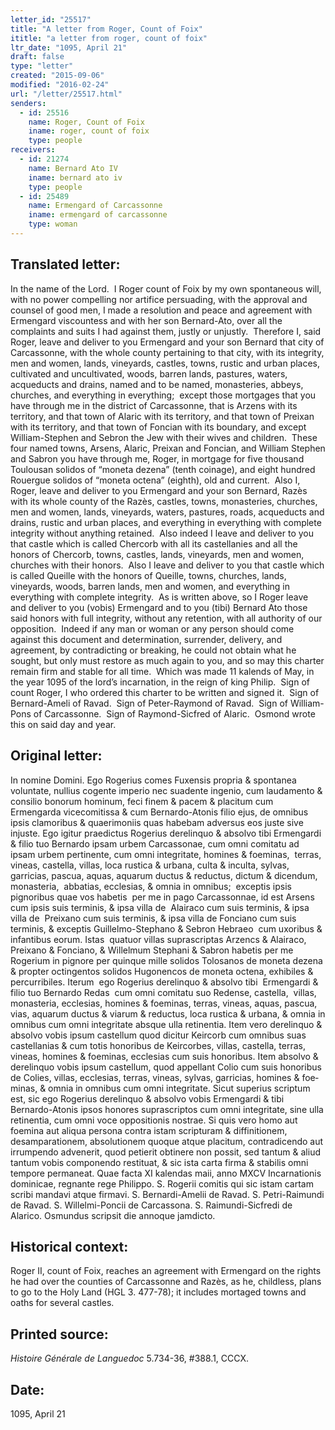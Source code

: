 ```yaml
---
letter_id: "25517"
title: "A letter from Roger, Count of Foix"
ititle: "a letter from roger, count of foix"
ltr_date: "1095, April 21"
draft: false
type: "letter"
created: "2015-09-06"
modified: "2016-02-24"
url: "/letter/25517.html"
senders:
  - id: 25516
    name: Roger, Count of Foix
    iname: roger, count of foix
    type: people
receivers:
  - id: 21274
    name: Bernard Ato IV
    iname: bernard ato iv
    type: people
  - id: 25489
    name: Ermengard of Carcassonne
    iname: ermengard of carcassonne
    type: woman
---
```

<h2> Translated letter:</h2><p>In the name of the Lord.&nbsp; I Roger count of Foix by my own spontaneous will, with no power compelling nor artifice persuading, with the approval and counsel of good men, I made a resolution and peace and agreement with Ermengard viscountess and with her son Bernard-Ato, over all the complaints and suits I had against them, justly or unjustly.&nbsp; Therefore I, said Roger, leave and deliver to you Ermengard and your son Bernard that city of Carcassonne, with the whole county pertaining to that city, with its integrity, men and women, lands, vineyards, castles, towns, rustic and urban places, cultivated and uncultivated, woods, barren lands, pastures, waters, acqueducts and drains, named and to be named, monasteries, abbeys, churches, and everything in everything;&nbsp; except those mortgages that you have through me in the district of Carcassonne, that is Arzens with its territory, and that town of Alaric with its territory, and that town of Preixan with its territory, and that town of Foncian with its boundary, and except William-Stephen and Sebron the Jew with their wives and children.&nbsp; These four named towns, Arsens, Alaric, Preixan and Foncian, and William Stephen and Sabron you have through me, Roger, in mortgage for five thousand Toulousan solidos of “moneta dezena” (tenth coinage), and eight hundred Rouergue solidos of “moneta octena” (eighth), old and current.&nbsp; Also I, Roger, leave and deliver to you Ermengard and your son Bernard, Razès with its whole county of the Razès, castles, towns, monasteries, churches, men and women, lands, vineyards, waters, pastures, roads, acqueducts and drains, rustic and urban places, and everything in everything with complete integrity without anything retained.&nbsp; Also indeed I leave and deliver to you that castle which is called Chercorb with all its castellanies and all the honors of Chercorb, towns, castles, lands, vineyards, men and women, churches with their honors.&nbsp; Also I leave and deliver to you that castle which is called Queille with the honors of Queille, towns, churches, lands, vineyards, woods, barren lands, men and women, and everything in everything with complete integrity.&nbsp; As is written above, so I Roger leave and deliver to you (vobis) Ermengard and to you (tibi) Bernard Ato those said honors with full integrity, without any retention, with all authority of our opposition.&nbsp; Indeed if any man or woman or any person should come against this document and determination, surrender, delivery, and agreement, by contradicting or breaking, he could not obtain what he sought, but only must restore as much again to you, and so may this charter remain firm and stable for all time.&nbsp; Which was made 11 kalends of May, in the year 1095 of the lord’s incarnation, in the reign of king Philip.&nbsp; Sign of count Roger, I who ordered this charter to be written and signed it.&nbsp; Sign of Bernard-Ameli of Ravad.&nbsp; Sign of Peter-Raymond of Ravad.&nbsp; Sign of William-Pons of Carcassonne.&nbsp; Sign of Raymond-Sicfred of Alaric.&nbsp; Osmond wrote this on said day and year.</p><h2 class="mt-4"> Original letter:</h2><p>In nomine Domini. Ego Rogerius comes Fuxensis propria &amp; spontanea voluntate, nullius cogente imperio nec suadente ingenio, cum laudamento &amp; consilio bonorum hominum, feci finem &amp; pacem &amp; placitum cum Ermengarda vicecomitissa &amp; cum Bernardo-Atonis filio ejus, de omni­bus ipsis clamoribus &amp; quaerimoniis quas habebam adversus eos juste sive injuste. Ego igitur praedictus Rogerius derelinquo &amp; absolvo tibi Ermengardi &amp; filio tuo Bernardo ipsam urbem Carcassonae, cum omni comitatu ad ipsam urbem pertinente, cum omni integritate, homines &amp; foeminas,&nbsp; terras, vineas, castella, villas, loca rustica &amp; urbana, culta &amp; inculta, sylvas, garricias, pascua, aquas, aquarum ductus &amp; reductus, dictum &amp; dicendum, monasteria,&nbsp; abbatias, ecclesias, &amp; omnia in omnibus;&nbsp; exceptis ipsis pignoribus quae vos habetis&nbsp; per me in pago Carcassonnae, id est Arsens&nbsp; cum ipsis suis terminis, &amp; ipsa villa de&nbsp; Alairaco cum suis terminis, &amp; ipsa villa de&nbsp; Preixano cum suis terminis, &amp; ipsa villa de Fonciano cum suis terminis, &amp; exceptis Guillelmo-Stephano &amp; Sebron Hebraeo&nbsp; cum uxoribus &amp; infantibus eorum. Istas&nbsp; quatuor villas suprascriptas Arzencs &amp; Alairaco, Preixano &amp; Fonciano, &amp; Willelmum Stephani &amp; Sabron habetis per me Rogerium in pignore per quinque mille solidos Tolosanos de moneta dezena &amp; propter octingentos solidos Hugonencos de moneta octena, exhibiles &amp; percurribiles. Iterum&nbsp; ego Rogerius derelinquo &amp; absolvo tibi&nbsp; Ermengardi &amp; filio tuo Bernardo Redas&nbsp; cum omni comitatu suo Redense, castella,&nbsp; villas, monasteria, ecclesias, homines &amp; foeminas, terras, vineas, aquas, pascua, vias, aquarum ductus &amp; viarum &amp; reductus, loca rustica &amp; urbana, &amp; omnia in omnibus cum omni integritate absque ulla retinentia. Item vero derelinquo &amp; ab­solvo vobis ipsum castellum quod dicitur Keircorb cum omnibus suas castellanias &amp; cum totis honoribus de Keircorbes, villas, castella, terras, vineas, homines &amp; foemi­nas, ecclesias cum suis honoribus. Item absolvo &amp; derelinquo vobis ipsum castel­lum, quod appellant Colio cum suis ho­noribus de Colies, villas, ecclesias, terras, vineas, sylvas, garricias, homines &amp; foe­minas, &amp; omnia in omnibus cum omni in­tegritate. Sicut superius scriptum est, sic ego Rogerius derelinquo &amp; absolvo vobis Ermengardi &amp; tibi Bernardo-Atonis ipsos honores suprascriptos cum omni integri­tate, sine ulla retinentia, cum omni voce oppositionis nostrae. Si quis vero homo aut foemina aut aliqua persona contra istam scripturam &amp; diffinitionem, desamparationem, absolutionem quoque atque placitum, contradicendo aut irrumpendo advenerit, quod petierit obtinere non possit, sed tantum &amp; aliud tantum vobis componendo restituat, &amp; sic ista carta firma &amp; stabilis omni tempore permaneat. Quae facta XI kalendas maii, anno MXCV Incarnationis dominicae, regnante rege Philippo. S. Rogerii comitis qui sic istam cartam scribi mandavi atque firmavi. S. Bernardi-Amelii de Ravad. S. Petri-Raimundi de Ravad. S. Willelmi-Poncii de Carcassona. S. Raimundi-Sicfredi de Alarico. Osmundus scripsit die annoque jamdicto.</p><h2 class="mt-4"> Historical context:</h2><p>Roger II, count of Foix, reaches an agreement with Ermengard on the rights he had over the counties of Carcassonne and Razès, as he, childless, plans to go to the Holy Land (HGL 3. 477-78); it includes mortaged towns and oaths for several castles.</p><h2 class="mt-4"> Printed source:</h2><p><i>Histoire Générale de Languedoc</i> 5.734-36, #388.1, CCCX.&nbsp;&nbsp;</p><h2 class="mt-4"> Date:</h2>1095, April 21